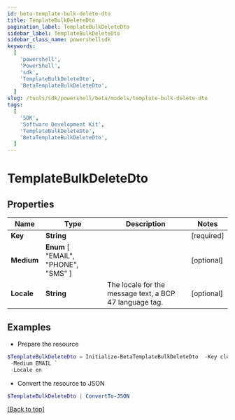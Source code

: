 ```yaml
---
id: beta-template-bulk-delete-dto
title: TemplateBulkDeleteDto
pagination_label: TemplateBulkDeleteDto
sidebar_label: TemplateBulkDeleteDto
sidebar_class_name: powershellsdk
keywords:
  [
    'powershell',
    'PowerShell',
    'sdk',
    'TemplateBulkDeleteDto',
    'BetaTemplateBulkDeleteDto',
  ]
slug: /tools/sdk/powershell/beta/models/template-bulk-delete-dto
tags:
  [
    'SDK',
    'Software Development Kit',
    'TemplateBulkDeleteDto',
    'BetaTemplateBulkDeleteDto',
  ]
---
```


# TemplateBulkDeleteDto

## Properties

| Name | Type | Description | Notes |
| --- | --- | --- | --- |
| **Key** | **String** |  | [required] |
| **Medium** | **Enum** [ "EMAIL", "PHONE", "SMS" ] |  | [optional] |
| **Locale** | **String** | The locale for the message text, a BCP 47 language tag. | [optional] |

## Examples

- Prepare the resource

```powershell
$TemplateBulkDeleteDto = Initialize-BetaTemplateBulkDeleteDto  -Key cloud_manual_work_item_summary `
 -Medium EMAIL `
 -Locale en
```

- Convert the resource to JSON

```powershell
$TemplateBulkDeleteDto | ConvertTo-JSON
```

[[Back to top]](#)
